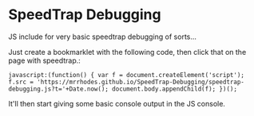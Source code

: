 SpeedTrap Debugging
===================

JS include for very basic speedtrap debugging of sorts...

Just create a bookmarklet with the following code, then click that on the page with speedtrap.:

    javascript:(function() { var f = document.createElement('script'); f.src = 'https://mrrhodes.github.io/SpeedTrap-Debugging/speedtrap-debugging.js?t='+Date.now(); document.body.appendChild(f); })();

It'll then start giving some basic console output in the JS console.
